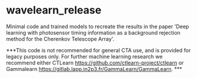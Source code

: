 # wavelearn_release

Minimal code and trained models to recreate the results in the paper 'Deep learning with photosensor timing information as a background rejection method for the Cherenkov Telescope Array'.

***This code is not recommended for general CTA use, and is provided for legacy purposes only. For further machine learning research we recommend either CTLearn https://github.com/ctlearn-project/ctlearn or Gammalearn https://gitlab.lapp.in2p3.fr/GammaLearn/GammaLearn. ***


